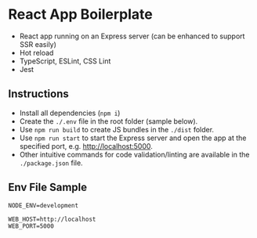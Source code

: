 # React App Boilerplate
* React app running on an Express server (can be enhanced to support SSR easily)
* Hot reload
* TypeScript, ESLint, CSS Lint
* Jest

## Instructions
* Install all dependencies (`npm i`)
* Create the `./.env` file in the root folder (sample below).
* Use `npm run build` to create JS bundles in the `./dist` folder.
* Use `npm run start` to start the Express server and open the app at the specified port, e.g. [http://localhost:5000](http://localhost:5000).
* Other intuitive commands for code validation/linting are available in the `./package.json` file.

## Env File Sample
```
NODE_ENV=development

WEB_HOST=http://localhost
WEB_PORT=5000
```
